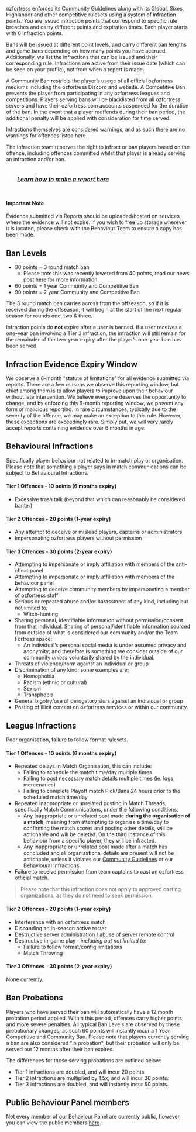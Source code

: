 <link rel="stylesheet" href="/stylesheets/extra.css" />

<style>
.grid-container {
  display: grid;
  column-gap: 24px;
  row-gap: 24px;
  grid-template-columns: auto auto auto auto;
  background: none;
}

.grid-item {
  background-color: var(--md-footer-bg-color);
  border: 4px solid var(--md-footer-bg-color);
  border-radius: 3px;
  padding: 0px 10px 0px 10px;
  text-align: center;
  transition: ease 0.5s;
}

.grid-item:hover {
  border: 4px solid var(--md-accent-fg-color);
  transition: ease 0.3s;
}

.grid-item:hover h5 {
  color: var(--md-accent-fg-color);
  transition: ease 0.3s;
}

.grid-item h5 {
  text-aligenter;
  color: var(--md-primary-bg-color--light);
  font-size: 16px;
  font-weight: 600;
  transition: ease 0.5s;
}
</style>

ozfortress enforces its Community Guidelines along with its Global, Sixes, Highlander and other competitive rulesets using a system of infraction points. You are issued infraction points that correspond to specific rule breaches and carry different points and expiration times. Each player starts with 0 infraction points.

Bans will be issued at different point levels, and carry different ban lengths and game bans depending on how many points you have accrued. Additionally, we list the infractions that can be issued and their corresponding rule. Infractions are active from their issue date (which can be seen on your profile), not from when a report is made.

A Community Ban restricts the player’s usage of all official ozfortress mediums including the ozfortress Discord and website. A Competitive Ban prevents the player from participating in any ozfortress leagues and competitions. Players serving bans will be blacklisted from all ozfortress servers and have their ozfortress.com accounts suspended for the duration of the ban. In the event that a player reoffends during their ban period, the additional penalty will be applied with consideration for time served.

Infractions themselves are considered warnings, and as such there are no warnings for offences listed here.

The Infraction team reserves the right to infract or ban players based on the offence, including offences committed whilst that player is already serving an infraction and/or ban.

<div class="grid-container">
  <a href="/support/landing/#reporting-misconduct">
  <div class="grid-item">
    <h5>Learn how to make a report here</h5>
  </div>
  </a>
</div>

#### Important Note
Evidence submitted via Reports should be uploaded/hosted on services where the evidence will not expire. If you wish to free up storage wherever it is located, please check with the Behaviour Team to ensure a copy has been made.

## Ban Levels
+ 30 points = 3 round match ban
    + Please note this was recently lowered from 40 points, read our news post [here](https://ozfortress.com/forums/threads/1230) for more information.
+ 60 points = 1 year Community and Competitive Ban
+ 90 points = 2 year Community and Competitive Ban

The 3 round match ban carries across from the offseason, so if it is received during the offseason, it will begin at the start of the next regular season for rounds one, two & three.

Infraction points do **not** expire after a user is banned. If a user receives a one-year ban involving a Tier 3 infraction, the infraction will still remain for the remainder of the two-year expiry after the player’s one-year ban has been served.

## Infraction Evidence Expiry Window
We observe a 6-month "statute of limitations" for all evidence submitted via reports. There are a few reasons we observe this reporting window, but chief among them is to allow players to improve upon their behaviour without late intervention. We believe everyone deserves the opportunity to change, and by enforcing this 6-month reporting window, we prevent any form of malicious reporting. In rare circumstances, typically due to the severity of the offence, we may make an exception to this rule. However, these exceptions are exceedingly rare. Simply put, we will very rarely accept reports containing evidence over 6 months in age.

## Behavioural Infractions
Specifically player behaviour not related to in-match play or organisation. Please note that something a player says in match communications can be subject to Behavioural Infractions.

#### Tier 1 Offences - 10 points (6 months expiry)
+ Excessive trash talk (beyond that which can reasonably be considered banter)

#### Tier 2 Offences - 20 points (1-year expiry)
+ Any attempt to deceive or mislead players, captains or administrators
+ Impersonating ozfortress players without permission

#### Tier 3 Offences - 30 points (2-year expiry)
+ Attempting to impersonate or imply affiliation with members of the anti-cheat panel
+ Attempting to impersonate or imply affiliation with members of the behaviour panel
+ Attempting to deceive community members by impersonating a member of ozfortress staff
+ Serious or repeated abuse and/or harassment of any kind, including but not limited to;
    - Witch-hunting
+ Sharing personal, identifiable information without permission/consent from that individual. Sharing of personal/identifiable information sourced from outside of what is considered our community and/or the Team Fortress space;
    - An individual’s personal social media is under assumed privacy and anonymity; and therefore is something we consider outside of our community *unless* voluntarily shared by the individual.
+ Threats of violence/harm against an individual or group
+ Discrimination of any kind; some examples are;
    - Homophobia
    - Racism (ethnic or cultural)
    - Sexism
    - Transphobia
+ General bigotry/use of derogatory slurs against an individual or group
+ Posting of illicit content on ozfortress services or within our community.

## League Infractions
Poor organisation, failure to follow format rulesets.

#### Tier 1 Offences - 10 points (6 months expiry)
+ Repeated delays in Match Organisation, this can include:
    + Failing to schedule the match time/day multiple times
    + Failing to post necessary match details multiple times (ie. logs, mercenaries)
    + Failing to complete Playoff match Pick/Bans 24 hours prior to the scheduled match time/day
+ Repeated inappropriate or unrelated posting in Match Threads, specifically Match Communications, under the following conditions:
    + Any inappropriate or unrelated post made **during the organisation of a match**, meaning from attempting to organise a time/day to confirming the match scores and posting other details, will be actionable and will be deleted. On the third instance of this behaviour from a specific player, they will be infracted.
    + Any inappropriate or unrelated post made after a match has concluded and all organisational details are present will not be actionable, unless it violates our [Community Guidelines](/docs/rules/community_guidelines) or our Behavioural Infractions.
+ Failure to receive permission from team captains to cast an ozfortress official match.
> Please note that this infraction does not apply to approved casting organizations, as they do not need to seek permission.

#### Tier 2 Offences - 20 points (1-year expiry)
+ Interference with an ozfortress match
+ Disbanding an in-season active roster
+ Destructive server administration / abuse of server remote control
+ Destructive in-game play - *including but not limited to*:
    + Failure to follow format/config limitations
    + Match Throwing

#### Tier 3 Offences - 30 points (2-year expiry)
None currently.

## Ban Probations
Players who have served their ban will automatically have a 12 month probation period applied. Within this period, offences carry higher points and more severe penalties. All typical Ban Levels are observed by these probationary changes, as such 60 points will instantly incur a 1 Year Competitive and Community Ban. Please note that players currently serving a ban are also considered "in probation", but their probation will only be served out 12 months after their ban expires.

The differences for those serving probations are outlined below:

+ Tier 1 infractions are doubled, and will incur 20 points. 
+ Tier 2 infractions are multiplied by 1.5x, and will incur 30 points.
+ Tier 3 infractions are doubled, and will instantly incur 60 points.

## Public Behaviour Panel members
Not every member of our Behaviour Panel are currently public, however, you can view the public members [here](/info/staff/#public-behaviour-panel-members).